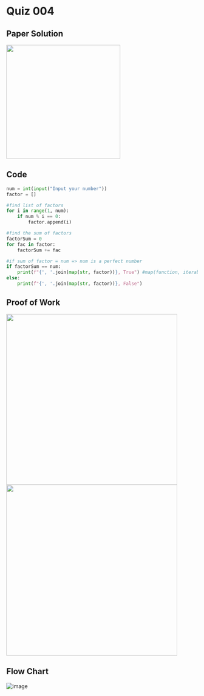 # Quiz 004

## Paper Solution
<img src = "https://github.com/user-attachments/assets/50949128-b947-4b97-b9b4-57ac9c80e26b" width = "300">

## Code
```.py
num = int(input("Input your number"))
factor = [] 

#find list of factors
for i in range(1, num):
    if num % i == 0:
        factor.append(i)

#find the sum of factors
factorSum = 0
for fac in factor:
    factorSum += fac

#if sum of factor = num => num is a perfect number
if factorSum == num:
    print(f"{', '.join(map(str, factor))}, True") #map(function, iterable thing), apply a function to all objects in an iterable thing
else:
    print(f"{', '.join(map(str, factor))}, False")
```

## Proof of Work
<img src = "https://github.com/user-attachments/assets/0b4ba940-b29e-4176-810c-d0253e307e1a" width = "450">
<img src = "https://github.com/user-attachments/assets/b07f9741-89b5-4713-9192-6a2382c0f7fc" width = "450">

## Flow Chart
![image](https://github.com/user-attachments/assets/35970006-ca62-48a7-a939-d521788d0899)


